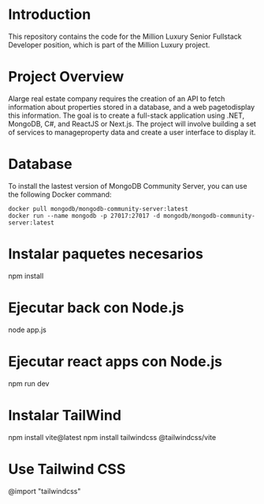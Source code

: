 # Introduction
This repository contains the code for the Million Luxury Senior Fullstack Developer position, which is part of the Million Luxury project. 

# Project Overview
Alarge real estate company requires the creation of an API to fetch information about properties stored in a database, and a web pagetodisplay this information. The goal is to create a full-stack application using .NET, MongoDB, C#, and ReactJS or Next.js. The project will involve building a set of services to manageproperty data and create a user interface to display it.

# Database 

To install the lastest version of MongoDB Community Server, you can use the following Docker command:
```
docker pull mongodb/mongodb-community-server:latest
docker run --name mongodb -p 27017:27017 -d mongodb/mongodb-community-server:latest
```


# Instalar paquetes necesarios
npm install

# Ejecutar back con Node.js
node app.js

# Ejecutar react apps con Node.js
npm run dev

# Instalar TailWind
npm install vite@latest
npm install tailwindcss @tailwindcss/vite

# Use Tailwind CSS
@import "tailwindcss"